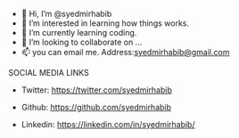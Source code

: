 - 👋 Hi, I’m @syedmirhabib
- 👀 I’m interested in learning how things works.
- 🌱 I’m currently learning coding. 
- 💞️ I’m looking to collaborate on ...
- 📫 you can email me.
     Address:syedmirhabib@gmail.com 


SOCIAL MEDIA LINKS
- Twitter: https://twitter.com/syedmirhabib

- Github: https://github.com/syedmirhabib

- Linkedin: https://linkedin.com/in/syedmirhabib/

<!---
syedmirhabib/syedmirhabib is a ✨ special ✨ repository because its `README.md` (this file) appears on your GitHub profile.
You can click the Preview link to take a look at your changes.
--->
